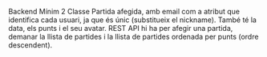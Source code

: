 Backend Mínim 2
Classe Partida afegida, amb email com a atribut que identifica cada usuari, ja que és únic (substitueix el nickname). També té la data, els punts i el seu avatar.
REST API hi ha per afegir una partida, demanar la llista de partides i la llista de partides ordenada per punts (ordre descendent).